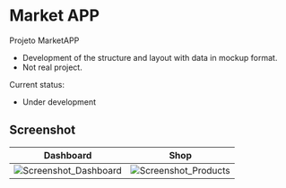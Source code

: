 # Market APP 

Projeto MarketAPP
- Development of the structure and layout with data in mockup format.
- Not real project.

Current status:
- Under development

## Screenshot

| Dashboard  | Shop |
| ------------- | ------------- |
| ![Screenshot_Dashboard](https://user-images.githubusercontent.com/7735662/83012674-1c110180-9ff2-11ea-9d44-ca319c2fd228.jpg)  | ![Screenshot_Products](https://user-images.githubusercontent.com/7735662/83012681-1e735b80-9ff2-11ea-974b-d93a0d379d11.jpg)  |
